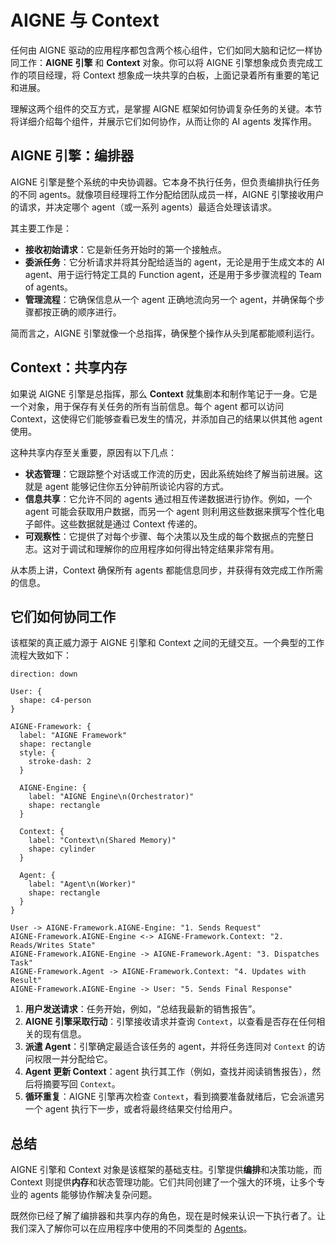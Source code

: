 # AIGNE 与 Context

任何由 AIGNE 驱动的应用程序都包含两个核心组件，它们如同大脑和记忆一样协同工作：**AIGNE 引擎** 和 **Context** 对象。你可以将 AIGNE 引擎想象成负责完成工作的项目经理，将 Context 想象成一块共享的白板，上面记录着所有重要的笔记和进展。

理解这两个组件的交互方式，是掌握 AIGNE 框架如何协调复杂任务的关键。本节将详细介绍每个组件，并展示它们如何协作，从而让你的 AI agents 发挥作用。

## AIGNE 引擎：编排器

AIGNE 引擎是整个系统的中央协调器。它本身不执行任务，但负责编排执行任务的不同 agents。就像项目经理将工作分配给团队成员一样，AIGNE 引擎接收用户的请求，并决定哪个 agent（或一系列 agents）最适合处理该请求。

其主要工作是：

- **接收初始请求**：它是新任务开始时的第一个接触点。
- **委派任务**：它分析请求并将其分配给适当的 agent，无论是用于生成文本的 AI agent、用于运行特定工具的 Function agent，还是用于多步骤流程的 Team of agents。
- **管理流程**：它确保信息从一个 agent 正确地流向另一个 agent，并确保每个步骤都按正确的顺序进行。

简而言之，AIGNE 引擎就像一个总指挥，确保整个操作从头到尾都能顺利运行。

## Context：共享内存

如果说 AIGNE 引擎是总指挥，那么 **Context** 就集剧本和制作笔记于一身。它是一个对象，用于保存有关任务的所有当前信息。每个 agent 都可以访问 Context，这使得它们能够查看已发生的情况，并添加自己的结果以供其他 agent 使用。

这种共享内存至关重要，原因有以下几点：

- **状态管理**：它跟踪整个对话或工作流的历史，因此系统始终了解当前进展。这就是 agent 能够记住你五分钟前所谈论内容的方式。
- **信息共享**：它允许不同的 agents 通过相互传递数据进行协作。例如，一个 agent 可能会获取用户数据，而另一个 agent 则利用这些数据来撰写个性化电子邮件。这些数据就是通过 Context 传递的。
- **可观察性**：它提供了对每个步骤、每个决策以及生成的每个数据点的完整日志。这对于调试和理解你的应用程序如何得出特定结果非常有用。

从本质上讲，Context 确保所有 agents 都能信息同步，并获得有效完成工作所需的信息。

## 它们如何协同工作

该框架的真正威力源于 AIGNE 引擎和 Context 之间的无缝交互。一个典型的工作流程大致如下：

```d2 AIGNE and Context Interaction Flow icon=lucide:workflow
direction: down

User: {
  shape: c4-person
}

AIGNE-Framework: {
  label: "AIGNE Framework"
  shape: rectangle
  style: {
    stroke-dash: 2
  }

  AIGNE-Engine: {
    label: "AIGNE Engine\n(Orchestrator)"
    shape: rectangle
  }

  Context: {
    label: "Context\n(Shared Memory)"
    shape: cylinder
  }

  Agent: {
    label: "Agent\n(Worker)"
    shape: rectangle
  }
}

User -> AIGNE-Framework.AIGNE-Engine: "1. Sends Request"
AIGNE-Framework.AIGNE-Engine <-> AIGNE-Framework.Context: "2. Reads/Writes State"
AIGNE-Framework.AIGNE-Engine -> AIGNE-Framework.Agent: "3. Dispatches Task"
AIGNE-Framework.Agent -> AIGNE-Framework.Context: "4. Updates with Result"
AIGNE-Framework.AIGNE-Engine -> User: "5. Sends Final Response"
```

1.  **用户发送请求**：任务开始，例如，“总结我最新的销售报告”。
2.  **AIGNE 引擎采取行动**：引擎接收请求并查询 `Context`，以查看是否存在任何相关的现有信息。
3.  **派遣 Agent**：引擎确定最适合该任务的 agent，并将任务连同对 `Context` 的访问权限一并分配给它。
4.  **Agent 更新 Context**：agent 执行其工作（例如，查找并阅读销售报告），然后将摘要写回 `Context`。
5.  **循环重复**：AIGNE 引擎再次检查 `Context`，看到摘要准备就绪后，它会派遣另一个 agent 执行下一步，或者将最终结果交付给用户。

## 总结

AIGNE 引擎和 Context 对象是该框架的基础支柱。引擎提供**编排**和决策功能，而 Context 则提供**内存**和状态管理功能。它们共同创建了一个强大的环境，让多个专业的 agents 能够协作解决复杂问题。

既然你已经了解了编排器和共享内存的角色，现在是时候来认识一下执行者了。让我们深入了解你可以在应用程序中使用的不同类型的 [Agents](./core-agents.md)。